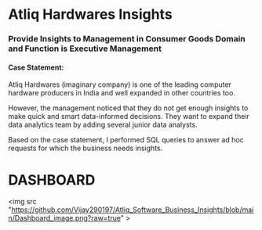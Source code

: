 # Atliq Hardwares Insights <br/>

### Provide Insights to Management in Consumer Goods Domain and Function is Executive Management

#### Case Statement: <br/>

Atliq Hardwares (imaginary company) is one of the leading computer hardware producers in India and well expanded in other countries too.

However, the management noticed that they do not get enough insights to make quick and smart data-informed decisions. They want to expand their data analytics team by adding several junior data analysts.

Based on the case statement, I performed SQL queries to answer ad hoc requests for which the business needs insights.


# DASHBOARD

<img src "https://github.com/Vijay290197/Atliq_Software_Business_Insights/blob/main/Dashboard_image.png?raw=true" >